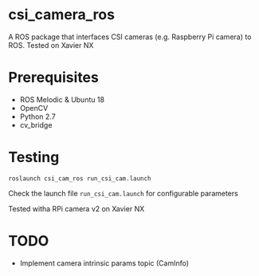 # csi_camera_ros
A ROS package that interfaces CSI cameras (e.g. Raspberry Pi camera) to ROS. Tested on Xavier NX

# Prerequisites
* ROS Melodic & Ubuntu 18
* OpenCV
* Python 2.7
* cv_bridge

# Testing
```
roslaunch csi_cam_ros run_csi_cam.launch
```
Check the launch file `run_csi_cam.launch` for configurable parameters

Tested witha RPi camera v2 on Xavier NX

# TODO
* Implement camera intrinsic params topic (CamInfo)

